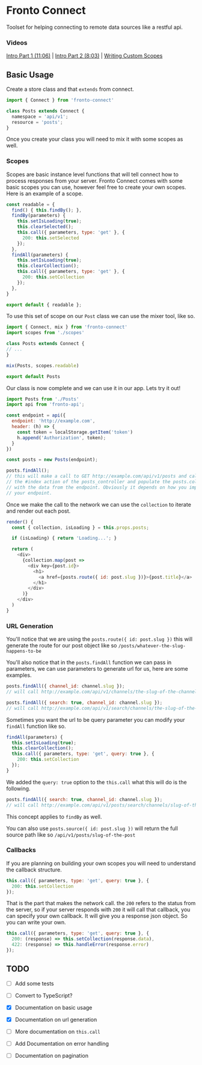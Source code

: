 # Fronto Connect

Toolset for helping connecting to remote data sources like a restful api.

### Videos
[Intro Part 1 (11:06)](https://www.codemy.net/posts/react-intro-to-frontojs-part-1) | [Intro Part 2 (8:03)](https://www.codemy.net/posts/react-intro-to-frontojs-part-2) | [Writing Custom Scopes](https://www.codemy.net/posts/react-writing-custom-fronto-connect-scopes)

## Basic Usage

Create a store class and that `extends` from connect.

``` js
import { Connect } from 'fronto-connect'

class Posts extends Connect { 
  namespace = 'api/v1';
  resource = 'posts';
}
```

Once you create your class you will need to mix it with some scopes as well.

### Scopes

Scopes are basic instance level functions that will tell connect how to process responses from your server. Fronto Connect comes with some basic scopes you can use, however feel free to create your own scopes. Here is an example of a scope.

``` js
const readable = {
  find() { this.findBy(); },
  findBy(parameters) {
    this.setIsLoading(true);
    this.clearSelected();
    this.call({ parameters, type: 'get' }, {
      200: this.setSelected
    });
  },
  findAll(parameters) {
    this.setIsLoading(true);
    this.clearCollection();
    this.call({ parameters, type: 'get' }, {
      200: this.setCollection 
    });
  },
}

export default { readable };
```

To use this set of scope on our `Post` class we can use the mixer tool, like so.

``` js
import { Connect, mix } from 'fronto-connect'
import scopes from './scopes'

class Posts extends Connect {
// ... 
}

mix(Posts, scopes.readable)

export default Posts
```

Our class is now complete and we can use it in our app. Lets try it out!

``` js
import Posts from './Posts'
import api from 'fronto-api';

const endpoint = api({
  endpoint: 'http://example.com',
  header: (h) => {
    const token = localStorage.getItem('token')
    h.append('Authorization', token);
  }
})

const posts = new Posts(endpoint);

posts.findAll(); 
// this will make a call to GET http://example.com/api/v1/posts and call 
// the #index action of the posts_controller and populate the posts.collection 
// with the data from the endpoint. Obviously it depends on how you implement
// your endpoint.
```

Once we make the call to the network we can use the `collection` to iterate and render out each post.

``` js
render() {
  const { collection, isLoading } = this.props.posts;

  if (isLoading) { return 'Loading...'; }

  return (
    <div>
      {collection.map(post => 
        <div key={post.id}>
          <h1>
            <a href={posts.route({ id: post.slug })}>{post.title}</a>
          </h1>
        </div>
      )}
    </div>
  )
}
```

### URL Generation

You'll notice that we are using the `posts.route({ id: post.slug })` this will generate the route for our post object like so `/posts/whatever-the-slug-happens-to-be`

You'll also notice that in the `posts.findAll` function we can pass in parameters, we can use parameters to generate url for us, here are some examples.

``` js
posts.findAll({ channel_id: channel.slug });
// will call http://example.com/api/v1/channels/the-slug-of-the-channel/posts 

posts.findAll({ search: true, channel_id: channel.slug });
// will call http://example.com/api/v1/search/channels/the-slug-of-the-channel/posts
```

Sometimes you want the url to be query parameter you can modify your `findAll` function like so.

``` js
findAll(parameters) {
  this.setIsLoading(true);
  this.clearCollection();
  this.call({ parameters, type: 'get', query: true }, {
    200: this.setCollection 
  });
}
```

We added the `query: true` option to the `this.call` what this will do is the following.

``` js
posts.findAll({ search: true, channel_id: channel.slug });
// will call http://example.com/api/v1/posts/search/channels/slug-of-the-channel
```

This concept applies to `findBy` as well.

You can also use `posts.source({ id: post.slug })` will return the full source path like so `/api/v1/posts/slug-of-the-post`

### Callbacks

If you are planning on building your own scopes you will need to understand the callback structure.

``` js
this.call({ parameters, type: 'get', query: true }, {
  200: this.setCollection 
});
```
That is the part that makes the network call. the `200` refers to the status from the server, so if your server responds with `200` it will call that callback, you can specify your own callback. It will give you a response json object. So you can write your own.

``` js
this.call({ parameters, type: 'get', query: true }, {
  200: (response) => this.setCollection(response.data),
  422: (response) => this.handleError(response.error) 
});
```

## TODO

- [ ] Add some tests
- [ ] Convert to TypeScript?
- [x] Documentation on basic usage
- [x] Documentation on url generation
- [ ] More documentation on `this.call`
- [ ] Add Documentation on error handling
- [ ] Documentation on pagination




